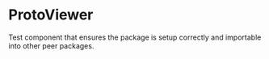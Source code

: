 # ProtoViewer

Test component that ensures the package is setup correctly and importable into other peer packages.
